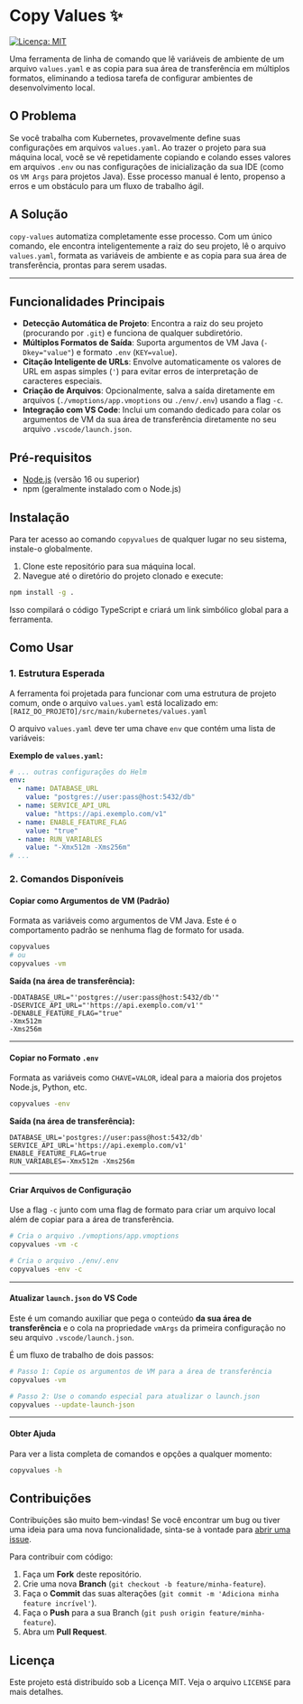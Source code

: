 # Copy Values ✨

[![Licença: MIT](https://img.shields.io/badge/Licença-MIT-yellow.svg)](https://opensource.org/licenses/MIT)

Uma ferramenta de linha de comando que lê variáveis de ambiente de um arquivo `values.yaml` e as copia para sua área de transferência em múltiplos formatos, eliminando a tediosa tarefa de configurar ambientes de desenvolvimento local.

## O Problema

Se você trabalha com Kubernetes, provavelmente define suas configurações em arquivos `values.yaml`. Ao trazer o projeto para sua máquina local, você se vê repetidamente copiando e colando esses valores em arquivos `.env` ou nas configurações de inicialização da sua IDE (como os `VM Args` para projetos Java). Esse processo manual é lento, propenso a erros e um obstáculo para um fluxo de trabalho ágil.

## A Solução

`copy-values` automatiza completamente esse processo. Com um único comando, ele encontra inteligentemente a raiz do seu projeto, lê o arquivo `values.yaml`, formata as variáveis de ambiente e as copia para sua área de transferência, prontas para serem usadas.

---

## Funcionalidades Principais

-   **Detecção Automática de Projeto**: Encontra a raiz do seu projeto (procurando por `.git`) e funciona de qualquer subdiretório.
-   **Múltiplos Formatos de Saída**: Suporta argumentos de VM Java (`-Dkey="value"`) e formato `.env` (`KEY=value`).
-   **Citação Inteligente de URLs**: Envolve automaticamente os valores de URL em aspas simples (`'`) para evitar erros de interpretação de caracteres especiais.
-   **Criação de Arquivos**: Opcionalmente, salva a saída diretamente em arquivos (`./vmoptions/app.vmoptions` ou `./env/.env`) usando a flag `-c`.
-   **Integração com VS Code**: Inclui um comando dedicado para colar os argumentos de VM da sua área de transferência diretamente no seu arquivo `.vscode/launch.json`.

## Pré-requisitos

-   [Node.js](https://nodejs.org/) (versão 16 ou superior)
-   npm (geralmente instalado com o Node.js)

## Instalação

Para ter acesso ao comando `copyvalues` de qualquer lugar no seu sistema, instale-o globalmente.

1.  Clone este repositório para sua máquina local.
2.  Navegue até o diretório do projeto clonado e execute:

```bash
npm install -g .
```
Isso compilará o código TypeScript e criará um link simbólico global para a ferramenta.

## Como Usar

### 1. Estrutura Esperada

A ferramenta foi projetada para funcionar com uma estrutura de projeto comum, onde o arquivo `values.yaml` está localizado em:
`[RAIZ_DO_PROJETO]/src/main/kubernetes/values.yaml`

O arquivo `values.yaml` deve ter uma chave `env` que contém uma lista de variáveis:

**Exemplo de `values.yaml`:**
```yaml
# ... outras configurações do Helm
env:
  - name: DATABASE_URL
    value: "postgres://user:pass@host:5432/db"
  - name: SERVICE_API_URL
    value: "https://api.exemplo.com/v1"
  - name: ENABLE_FEATURE_FLAG
    value: "true"
  - name: RUN_VARIABLES
    value: "-Xmx512m -Xms256m"
# ...
```

### 2. Comandos Disponíveis

#### **Copiar como Argumentos de VM (Padrão)**
Formata as variáveis como argumentos de VM Java. Este é o comportamento padrão se nenhuma flag de formato for usada.

```bash
copyvalues
# ou
copyvalues -vm
```
**Saída (na área de transferência):**
```
-DDATABASE_URL="'postgres://user:pass@host:5432/db'"
-DSERVICE_API_URL="'https://api.exemplo.com/v1'"
-DENABLE_FEATURE_FLAG="true"
-Xmx512m
-Xms256m
```

---
#### **Copiar no Formato `.env`**
Formata as variáveis como `CHAVE=VALOR`, ideal para a maioria dos projetos Node.js, Python, etc.

```bash
copyvalues -env
```
**Saída (na área de transferência):**
```
DATABASE_URL='postgres://user:pass@host:5432/db'
SERVICE_API_URL='https://api.exemplo.com/v1'
ENABLE_FEATURE_FLAG=true
RUN_VARIABLES=-Xmx512m -Xms256m
```

---
#### **Criar Arquivos de Configuração**
Use a flag `-c` junto com uma flag de formato para criar um arquivo local além de copiar para a área de transferência.

```bash
# Cria o arquivo ./vmoptions/app.vmoptions
copyvalues -vm -c

# Cria o arquivo ./env/.env
copyvalues -env -c
```

---
#### **Atualizar `launch.json` do VS Code**
Este é um comando auxiliar que pega o conteúdo **da sua área de transferência** e o cola na propriedade `vmArgs` da primeira configuração no seu arquivo `.vscode/launch.json`.

É um fluxo de trabalho de dois passos:
```bash
# Passo 1: Copie os argumentos de VM para a área de transferência
copyvalues -vm

# Passo 2: Use o comando especial para atualizar o launch.json
copyvalues --update-launch-json
```

---
#### **Obter Ajuda**
Para ver a lista completa de comandos e opções a qualquer momento:
```bash
copyvalues -h
```

## Contribuições
Contribuições são muito bem-vindas! Se você encontrar um bug ou tiver uma ideia para uma nova funcionalidade, sinta-se à vontade para [abrir uma issue](https://github.com/Krisner94/copy-values/issues).

Para contribuir com código:
1.  Faça um **Fork** deste repositório.
2.  Crie uma nova **Branch** (`git checkout -b feature/minha-feature`).
3.  Faça o **Commit** das suas alterações (`git commit -m 'Adiciona minha feature incrível'`).
4.  Faça o **Push** para a sua Branch (`git push origin feature/minha-feature`).
5.  Abra um **Pull Request**.

## Licença
Este projeto está distribuído sob a Licença MIT. Veja o arquivo `LICENSE` para mais detalhes.